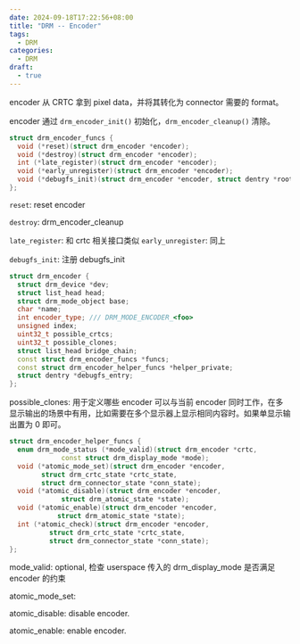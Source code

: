 ```yaml
---
date: 2024-09-18T17:22:56+08:00
title: "DRM -- Encoder"
tags:
  - DRM
categories:
  - DRM
draft:
  - true
---
```


encoder 从 CRTC 拿到 pixel data，并将其转化为 connector 需要的 format。

encoder 通过 `drm_encoder_init()` 初始化，`drm_encoder_cleanup()` 清除。

```c++
struct drm_encoder_funcs {
  void (*reset)(struct drm_encoder *encoder);
  void (*destroy)(struct drm_encoder *encoder);
  int (*late_register)(struct drm_encoder *encoder);
  void (*early_unregister)(struct drm_encoder *encoder);
  void (*debugfs_init)(struct drm_encoder *encoder, struct dentry *root);
};
```

`reset`: reset encoder

`destroy`: drm_encoder_cleanup

`late_register`: 和 crtc 相关接口类似
`early_unregister`: 同上

`debugfs_init`: 注册 debugfs_init

```c++
struct drm_encoder {
  struct drm_device *dev;
  struct list_head head;
  struct drm_mode_object base;
  char *name;
  int encoder_type; /// DRM_MODE_ENCODER_<foo>
  unsigned index;
  uint32_t possible_crtcs;
  uint32_t possible_clones;
  struct list_head bridge_chain;
  const struct drm_encoder_funcs *funcs;
  const struct drm_encoder_helper_funcs *helper_private;
  struct dentry *debugfs_entry;
};
```

possible_clones: 用于定义哪些 encoder 可以与当前 encoder 同时工作，在多显示输出的场景中有用，比如需要在多个显示器上显示相同内容时。如果单显示输出置为 0 即可。

```c++
struct drm_encoder_helper_funcs {
  enum drm_mode_status (*mode_valid)(struct drm_encoder *crtc,
             const struct drm_display_mode *mode);
  void (*atomic_mode_set)(struct drm_encoder *encoder,
        struct drm_crtc_state *crtc_state,
        struct drm_connector_state *conn_state);
  void (*atomic_disable)(struct drm_encoder *encoder,
             struct drm_atomic_state *state);
  void (*atomic_enable)(struct drm_encoder *encoder,
            struct drm_atomic_state *state);
  int (*atomic_check)(struct drm_encoder *encoder,
          struct drm_crtc_state *crtc_state,
          struct drm_connector_state *conn_state);
};
```

mode_valid: optional, 检查 userspace 传入的 drm_display_mode 是否满足 encoder 的约束

atomic_mode_set:

atomic_disable: disable encoder.

atomic_enable: enable encoder.
